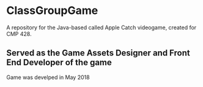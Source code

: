 # ClassGroupGame

A repository for the Java-based called Apple Catch videogame, created for CMP 428.

## Served as the Game Assets Designer and Front End Developer of the game

Game was develped in May 2018
